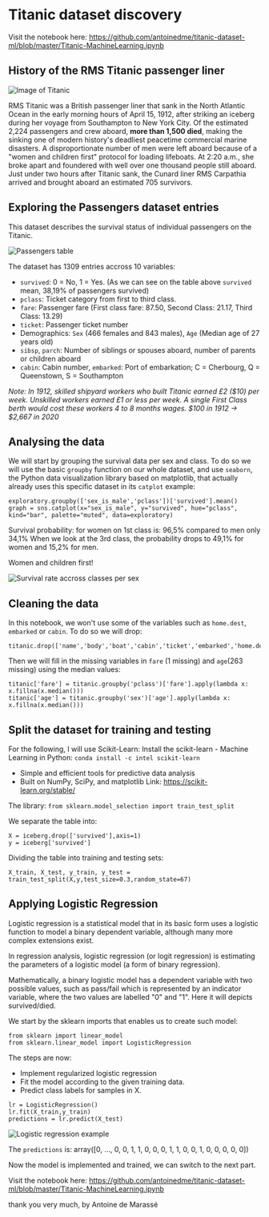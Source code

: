 # Titanic dataset discovery

Visit the notebook here: https://github.com/antoinedme/titanic-dataset-ml/blob/master/Titanic-MachineLearning.ipynb



## History of the RMS Titanic passenger liner

![Image of Titanic](https://titanichistoricalsociety.org/wp-content/uploads/2017/09/titanic_historical_society_homepage_harley_crossley.jpg?bd15df&bd15df)   

RMS Titanic was a British passenger liner that sank in the North Atlantic Ocean in the early morning hours of April 15, 1912, after striking an iceberg during her voyage from Southampton to New York City. 
Of the estimated 2,224 passengers and crew aboard, **more than 1,500 died**, making the sinking one of modern history's deadliest peacetime commercial marine disasters. 
A disproportionate number of men were left aboard because of a "women and children first" protocol for loading lifeboats. At 2:20 a.m., she broke apart and foundered with well over one thousand people still aboard. Just under two hours after Titanic sank, the Cunard liner RMS Carpathia arrived and brought aboard an estimated 705 survivors. 

## Exploring the Passengers dataset entries

This dataset describes the survival status of individual passengers on the Titanic. 

![Passengers table](https://user-images.strikinglycdn.com/res/hrscywv4p/image/upload/c_limit,f_auto,h_2000,q_90,w_1200/107158/Screen_Shot_2015-08-03_at_1.57.45_AM_ibp1u8.png)   

The dataset has 1309 entries accross 10 variables:
- `survived`: 0 = No, 1 = Yes. (As we can see on the table above `survived` mean, 38,19% of passengers survived)
- `pclass`: Ticket category from first to third class. 
- `fare`: Passenger fare (First class fare: 87.50, Second Class: 21.17, Third Class: 13.29)
- `ticket`: Passenger ticket number
- Demographics: `Sex` (466 females and 843 males), `Age` (Median age of 27 years old)
- `sibsp`, `parch`: Number of siblings or spouses aboard, number of parents or children aboard
- `cabin`: Cabin number, `embarked`: Port of embarkation; C = Cherbourg, Q = Queenstown, S = Southampton

*Note: In 1912, skilled shipyard workers who built Titanic earned £2 ($10) per week. Unskilled workers earned £1 or less per week. A single First Class berth would cost these workers 4 to 8 months wages. $100 in 1912 → $2,667 in 2020*

## Analysing the data

We will start by grouping the survival data per sex and class. To do so we will use the basic `groupby` function on our whole dataset, and use `seaborn`, the Python data visualization library based on matplotlib, that actually already uses this specific dataset in its `catplot` example:

```
exploratory.groupby(['sex_is_male','pclass'])['survived'].mean()
graph = sns.catplot(x="sex_is_male", y="survived", hue="pclass", kind="bar", palette="muted", data=exploratory)
```

Survival probability: for women on 1st class is: 96,5% compared to men only 34,1% When we look at the 3rd class, the probability drops to 49,1% for women and 15,2% for men. 

Women and children first!

![Survival rate accross classes per sex](https://seaborn.pydata.org/_images/categorical_36_0.png)


## Cleaning the data

In this notebook, we won't use some of the variables such as `home.dest`, `embarked` or `cabin`. To do so we will drop:

```
titanic.drop(['name','body','boat','cabin','ticket','embarked','home.dest'],axis=1,inplace=True)
```

Then we will fill in the missing variables in `fare` (1 missing) and `age`(263 missing) using the median values:

```
titanic['fare'] = titanic.groupby('pclass')['fare'].apply(lambda x: x.fillna(x.median()))
titanic['age'] = titanic.groupby('sex')['age'].apply(lambda x: x.fillna(x.median()))
```

## Split the dataset for training and testing

For the following, I will use Scikit-Learn:
Install the scikit-learn - Machine Learning in Python: `conda install -c intel scikit-learn`
- Simple and efficient tools for predictive data analysis
- Built on NumPy, SciPy, and matplotlib Link: https://scikit-learn.org/stable/

The library: `from sklearn.model_selection import train_test_split`

We separate the table into:

```
X = iceberg.drop(['survived'],axis=1)
y = iceberg['survived']
```

Dividing the table into training and testing sets:

```
X_train, X_test, y_train, y_test = train_test_split(X,y,test_size=0.3,random_state=67)
```

## Applying Logistic Regression

Logistic regression is a statistical model that in its basic form uses a logistic function to model a binary dependent variable, although many more complex extensions exist. 

In regression analysis, logistic regression (or logit regression) is estimating the parameters of a logistic model (a form of binary regression). 

Mathematically, a binary logistic model has a dependent variable with two possible values, such as pass/fail which is represented by an indicator variable, where the two values are labelled "0" and "1". Here it will depicts survived/died.

We start by the sklearn imports that enables us to create such model:

```
from sklearn import linear_model
from sklearn.linear_model import LogisticRegression
```
The steps are now:
- Implement regularized logistic regression
- Fit the model according to the given training data.
- Predict class labels for samples in X.
```
lr = LogisticRegression()
lr.fit(X_train,y_train)
predictions = lr.predict(X_test)
```

![Logistic regression example](https://miro.medium.com/max/744/1*zfH9946AssCx4vzjaizWeg.png)

The `predictions` is: array([0, …, 0, 0, 1, 1, 0, 0, 0, 1, 1, 0, 0, 1, 0, 0, 0, 0, 0])

Now the model is implemented and trained, we can switch to the next part.

Visit the notebook here: https://github.com/antoinedme/titanic-dataset-ml/blob/master/Titanic-MachineLearning.ipynb

thank you very much, 
by Antoine de Marassé
